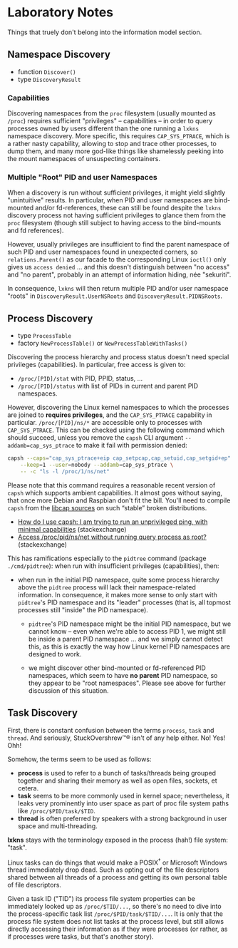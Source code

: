 # Laboratory Notes

Things that truely don't belong into the information model section.

## Namespace Discovery

- function `Discover()`
- type `DiscoveryResult`

### Capabilities

Discovering namespaces from the `proc` filesystem (usually mounted as `/proc`)
requires sufficient "privileges" – capabilities – in order to query processes
owned by users different than the one running a `lxkns` namespace discovery.
More specific, this requires `CAP_SYS_PTRACE`, which is a rather nasty
capability, allowing to stop and trace other processes, to dump them, and many
more god-like things like shamelessly peeking into the mount namespaces of
unsuspecting containers.

### Multiple "Root" PID and user Namespaces

When a discovery is run without sufficient privileges, it might yield slightly
"unintuitive" results. In particular, when PID and user namespaces are
bind-mounted and/or fd-references, these can still be found despite the `lxkns`
discovery process not having sufficient privileges to glance them from the
`proc` filesystem (though still subject to having access to the bind-mounts and
fd references).

However, usually privileges are insufficient to find the parent namespace of
such PID and user namespaces found in unexpected corners, so
`relations.Parent()` as our facade to the corresponding Linux `ioctl()` only
gives us `access denied` … and this doesn't distinguish between "no access" and
"no parent", probably in an attempt of information hiding, née "sekuriti".

In consequence, `lxkns` will then return multiple PID and/or user namespace
"roots" in `DiscoveryResult.UserNSRoots` and `DiscoveryResult.PIDNSRoots`.

## Process Discovery

- type `ProcessTable`
- factory `NewProcessTable()` or `NewProcessTableWithTasks()`

Discovering the process hierarchy and process status doesn't need special
privileges (capabilities). In particular, free access is given to:
  
- `/proc/[PID]/stat` with PID, PPID, status, ...
- `/proc/[PID]/status` with list of PIDs in current and parent PID namespaces.

However, discovering the Linux kernel namespaces to which the processes are
joined to **requires privileges**, and the `CAP_SYS_PTRACE` capability in
particular. `/proc/[PID]/ns/*` are accessible only to processes with
`CAP_SYS_PTRACE`. This can be checked using the following command which should
succeed, unless you remove the `capsh` CLI argument `--addamb=cap_sys_ptrace` to
make it fail with permission denied:

```bash
capsh --caps="cap_sys_ptrace+eip cap_setpcap,cap_setuid,cap_setgid+ep" \
    --keep=1 --user=nobody --addamb=cap_sys_ptrace \
    -- -c "ls -l /proc/1/ns/net"
```

Please note that this command requires a reasonable recent version of `capsh`
which supports ambient capabilities. It almost goes without saying, that once
more Debian and Raspbian don't fit the bill. You'll need to compile `capsh` from
the [libcap sources](https://git.kernel.org/pub/scm/libs/libcap/libcap.git/) on
such “stable” broken distributions.

- [How do I use capsh: I am trying to run an unprivileged ping, with minimal
  capabilities](https://unix.stackexchange.com/a/303738) (stackexchange)
- [Access /proc/pid/ns/net without running query process as
  root?](https://unix.stackexchange.com/a/561106) (stackexchange)

This has ramifications especially to the `pidtree` command (package
`./cmd/pidtree`): when run with insufficient privileges (capabilities), then:

- when run in the initial PID namespace, quite some process hierarchy above the
  `pidtree` process will lack their namespace-related information. In
  consequence, it makes more sense to only start with `pidtree`'s PID namespace
  and its "leader" processes (that is, all topmost processes still "inside" the
  PID namespace).

  - `pidtree`'s PID namespace might be the initial PID namespace, but we cannot
    know – even when we're able to access PID 1, we might still be inside a
    parent PID namespace … and we simply cannot detect this, as this is
    exactly the way how Linux kernel PID namespaces are designed to work.
  
  - we might discover other bind-mounted or fd-referenced PID namespaces, which
    seem to have **no parent** PID namespace, so they appear to be "root
    namespaces". Please see above for further discussion of this situation.

## Task Discovery

First, there is constant confusion between the terms `process`, `task` and
`thread`. And seriously, StuckOvershrew™® isn't of any help either. No! Yes!
Ohh!

Somehow, the terms seem to be used as follows:
- **process** is used to refer to a bunch of tasks/threads being grouped
  together and sharing their memory as well as open files, sockets, et cetera.
- **task** seems to be more commonly used in kernel space; nevertheless, it
  leaks very prominently into user space as part of proc file system paths like
  `/proc/$PID/task/$TID`.
- **thread** is often preferred by speakers with a strong background in user
  space and multi-threading.

**lxkns** stays with the terminology exposed in the process (hah!) file system:
"task".

Linux tasks can do things that would make a POSIX<sup>†</sup> or Microsoft
Windows thread immediately drop dead. Such as opting out of the file descriptors
shared between all threads of a process and getting its own personal table of
file descriptors.

Given a task ID ("TID") its process file system properties can be immediately
looked up as `/proc/$TID/...`, so there's no need to dive into the
process-specific task list `/proc/$PID/task/$TID/...`. It is only that the
process file system does not list tasks at the process level, but still allows
directly accessing their information as if they were processes (or rather, as if
processes were tasks, but that's another story).
